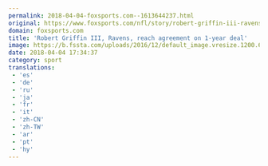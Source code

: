 ```yaml
---
permalink: 2018-04-04-foxsports.com--1613644237.html
original: https://www.foxsports.com/nfl/story/robert-griffin-iii-ravens-reach-agreement-on-1-year-deal-040418
domain: foxsports.com
title: 'Robert Griffin III, Ravens, reach agreement on 1-year deal'
image: https://b.fssta.com/uploads/2016/12/default_image.vresize.1200.630.high.0.png
date: 2018-04-04 17:34:37
category: sport
translations: 
 - 'es'
 - 'de'
 - 'ru'
 - 'ja'
 - 'fr'
 - 'it'
 - 'zh-CN'
 - 'zh-TW'
 - 'ar'
 - 'pt'
 - 'hy'
---
```


